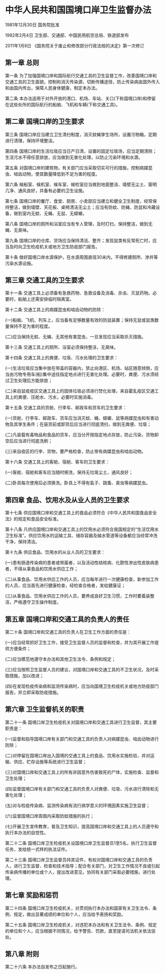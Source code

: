# 中华人民共和国国境口岸卫生监督办法

1981年12月30日 国务院批准　

1982年2月4日 卫生部、交通部、中国民用航空总局、铁道部发布　

2011年1月8日 《国务院关于废止和修改部分行政法规的决定》第一次修订　

## 第一章 总则

第一条 为了加强国境口岸和国际航行交通工具的卫生监督工作，改善国境口岸和交通工具的卫生面貌，控制和消灭传染源，切断传播途径，防止传染病由国外传入和由国内传出，保障人民身体健康，制定本办法。

第二条 本办法适用于对外开放的港口、机场、车站、关口(下称国境口岸)和停留在这些处所的国际航行的船舶、飞机和车辆(下称交通工具)。

## 第二章 国境口岸的卫生要求

第三条 国境口岸应当建立卫生清扫制度，消灭蚊蝇孳生场所，设置污物箱，定期进行清理，保持环境整洁。

第四条 国境口岸的生活垃圾应当日产日清，设置的固定垃圾场，应当定期清除；生活污水不得任意排放，应当做到无害化处理，以防止污染环境和水源。

第五条 对国境口岸的建筑物，有关部门应当采取切实可行的措施，控制病媒昆虫、啮齿动物，使其数量降低到不足为害的程度。

第六条 候船室、候机室、候车室、候检室应当做到地面整洁、墙壁无尘土、窗明几净、通风良好，并备有必要的卫生设施。

第七条 国境口岸的餐厅、食堂、厨房、小卖部应当建立和健全卫生制度，经常保持整洁，做到墙壁、天花板、桌椅清洁无尘土；应当有防蚊、防蝇、防鼠和冷藏设备，做到室内无蚊、无蝇、无鼠、无蟑螂。

第八条 国境口岸的厕所和浴室应当有专人管理，及时打扫，保持整洁，做到无蝇、无臭味。

第九条 国境口岸的仓库、货场应当保持清洁、整齐；发现鼠类有反常死亡时，应当及时向卫生检疫机关或地方卫生防疫部门报告。

第十条 做好国境口岸水源保护，在水源周围直径30米内，不得修建厕所、渗井等污染水源设施。

## 第三章 交通工具的卫生要求

第十一条 交通工具上必须备有急救药物、急救设备及消毒、杀虫、灭鼠药物。必要时，船舶上还需安排临时隔离室。

第十二条 交通工具上的病媒昆虫和啮齿动物的防除：

(一)船舶、飞机、列车上，应当备有足够数量有效的防鼠装置；保持无鼠或鼠类数量保持不足为害的程度。

(二)应当保持无蚊、无蝇、无其他有害昆虫，一旦发现应当采取杀灭措施。

第十三条 交通工具上的厕所、浴室必须保持整洁，无臭味。

第十四条 交通工具上的粪便、垃圾、污水处理的卫生要求：

(一)生活垃圾应当集中放在带盖的容器内，禁止向港区、机场、站区随意倾倒，应当由污物专用车(船)集中送往指定地点进行无害化处理。必要时，粪便、污水须经过卫生处理后方能排放；

(二)来自鼠疫疫区交通工具上的固体垃圾必须进行焚化处理，来自霍乱疫区交通工具上的粪便、压舱水、污水，必要时实施消毒。

第十五条 交通工具的货舱、行李车、邮政车和货车的卫生要求：

(一)货舱、行李车、邮政车、货车应当消灭蚊、蝇、蟑螂、鼠等病媒昆虫和有害动物及其孳生条件；在装货前或卸货后应当进行彻底清扫，做到无粪便、垃圾；

(二)凡装载有毒物品和食品的货车，应当分开按指定地点存放，防止污染，货物卸空后应当进行彻底洗刷；

(三)来自疫区的行李、货物，要严格检查，防止带有病媒昆虫和啮齿动物。

第十六条 交通工具上的客舱、宿舱、客车的卫生要求：

(一)客舱、宿舱和客车应当随时擦洗，保持无垃圾尘土，通风良好；

(二)卧具每次使用后必须换洗。卧具上不得有虱子、跳蚤、臭虫等病媒昆虫。

## 第四章 食品、饮用水及从业人员的卫生要求

第十七条 供应国境口岸和交通工具上的食品必须符合《中华人民共和国食品安全法》的规定和食品安全标准。

第十八条 凡供应国境口岸和交通工具上的饮用水必须符合我国规定的“生活饮用水卫生标准”。供应饮用水的运输工具、储存容器及输水管道等设备都应当经常冲洗干净，保持清洁。

第十九条 供应食品、饮用水的从业人员的卫生要求：

(一)患有肠道传染病的患者或带菌者，以及活动性结核病、化脓性渗出性皮肤病患者，不得从事食品和饮用水供应工作；

(二)从事食品、饮用水供应工作的人员，应当每年进行一次健康检查，新参加工作的人员，应当首先进行健康检查，经检查合格者，发给健康证；

(三)从事食品、饮用水供应工作的人员，要养成良好卫生习惯，工作时要着装整洁，严格遵守卫生操作制度。

## 第五章 国境口岸和交通工具的负责人的责任

第二十条 国境口岸和交通工具的负责人在卫生工作方面的责任是：

(一)应当经常抓好卫生工作，接受卫生监督人员的监督和检查，并为其开展工作提供方便条件；

(二)应当模范地遵守本办法和其他卫生法令、条例和规定；

(三)应当按照卫生监督人员的建议，对国境口岸和交通工具的不卫生状况，及时采取措施，加以改进；

(四)在发现检疫传染病和监测传染病时，应当向国境卫生检疫机关或地方防疫部门报告，并立即采取防疫措施。

## 第六章 卫生监督机关的职责

第二十一条 国境口岸卫生检疫机关对国境口岸和交通工具进行卫生监督，其主要职责是：

(一)监督和指导国境口岸有关部门和交通工具的负责人对病媒昆虫、啮齿动物进行防除；

(二)对停留在国境口岸出入国境的交通工具上的食品、饮用水实施检验，并对运输、供应、贮存设施等系统进行卫生监督；

(三)对国境口岸和交通工具上的所有非因意外伤害致死的尸体，实施检查、监督和卫生处理；

(四)监督国境口岸有关部门和交通工具的负责人对粪便、垃圾、污水进行清除和无害化处理；

(五)对与检疫传染病、监测传染病有流行病学意义的环境因素实施卫生监督；

(六)监督国境口岸周围内采取防蚊措施的执行；

(七)开展卫生宣传教育，普及卫生知识，提高国境口岸和交通工具上的人员遵守和执行本办法的自觉性。

第二十二条 国境口岸卫生检疫机关设国境口岸卫生监督员1至5名，执行卫生监督任务，发给统一式样的执法证件。

第二十三条 国境口岸卫生监督员持其证件，有权对国境口岸和交通工具的负责人，进行卫生监督、检查和技术指导；配合有关部门，对卫生工作情况不良或引起传染病传播的单位或个人，提出改进意见，协同有关部门采取必要措施，进行处理。

## 第七章 奖励和惩罚

第二十四条 国境口岸卫生检疫机关，对贯彻执行本办法和国家有关卫生法令、条例、规定，做出显著成绩的单位和个人，应当给予表扬和奖励。

第二十五条 国境口岸卫生检疫机关，对违犯本办法和有关卫生法令、条例、规定的单位和个人，应当根据不同情况，给予警告、罚款，直至提请司法机关依法惩处。

## 第八章 附则

第二十六条 本办法自发布之日起施行。

